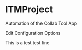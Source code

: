 # ITMProject
 Automation of the Collab Tool App

 Edit Configuration Options

 This is a test test line
